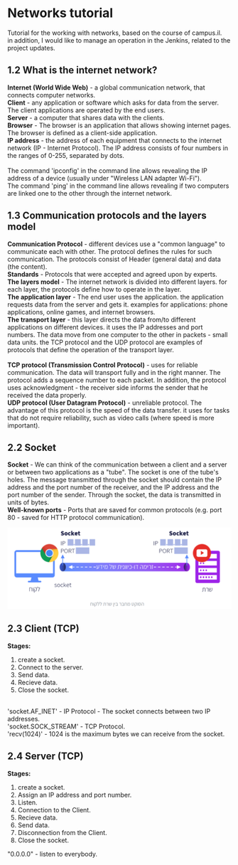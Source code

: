 # Networks tutorial
Tutorial for the working with networks, based on the course of campus.il. <br>
in addition, I would like to manage an operation in the Jenkins, related to the project updates.

## 1.2 What is the internet network?

**Internet (World Wide Web)** - a global communication network, that connects computer networks. <br>
**Client** - any application or software which asks for data from the server. The client applications are operated by the end users. <br>
**Server** - a computer that shares data with the clients. <br>
**Browser** - The browser is an application that allows showing internet pages. The browser is defined as a client-side application. <br>
**IP address** - the address of each equipment that connects to the internet network (IP - Internet Protocol). The IP address consists of four numbers in the ranges of 0-255, separated by dots. <br>
<br>
The command 'ipconfig' in the command line allows revealing the IP address of a device (usually under "Wireless LAN adapter Wi-Fi"). <br>
The command 'ping' in the command line allows revealing if two computers are linked one to the other through the internet network. <br>

## 1.3 Communication protocols and the layers model

**Communication Protocol** - different devices use a "common language" to communicate each with other. The protocol defines the rules for such communication.
The protocols consist of Header (general data) and data (the content). <br>
**Standards** - Protocols that were accepted and agreed upon by experts. <br>
**The layers model** - The internet network is divided into different layers. for each layer, the protocols define how to operate in the layer. <br>
**The application layer** - The end user uses the application. the application requests data from the server and gets it. examples for applications: phone applications, online games, and internet browsers. <br>
**The transport layer** - this layer directs the data from/to different applications on different devices. it uses the IP addresses and port numbers. The data move from one computer to the other in packets - small data units. the TCP protocol and the UDP protocol are examples of protocols that define the operation of the transport layer. <br>
<br>
**TCP protocol (Transmission Control Protocol)** - uses for reliable communication. The data will transport fully and in the right manner. The protocol adds a sequence number to each packet. In addition, the protocol uses acknowledgment - the receiver side informs the sender that he received the data properly. <br>
**UDP protocol (User Datagram Protocol)** - unreliable protocol. The advantage of this protocol is the speed of the data transfer. it uses for tasks that do not require reliability, such as video calls (where speed is more important). <br> 

## 2.2 Socket 
**Socket** - We can think of the communication between a client and a server or between two applications as a "tube". The socket is one of the tube's holes.
The message transmitted through the socket should contain the IP address and the port number of the receiver, and the IP address and the port number of the sender. Through the socket, the data is transmitted in units of bytes. <br>
**Well-known ports** - Ports that are saved for common protocols (e.g. port 80 - saved for HTTP protocol communication). <br>

![alt text](Images/Socket.PNG)

## 2.3 Client (TCP)

**Stages:** <br>
1. create a socket. <br>
2. Connect to the server. <br>
3. Send data. <br>
4. Recieve data. <br>
5. Close the socket. <br>
<br>
'socket.AF_INET' - IP Protocol - The socket connects between two IP addresses. <br>  
'socket.SOCK_STREAM' - TCP Protocol. <br>
'recv(1024)' - 1024 is the maximum bytes we can receive from the socket. <br>

## 2.4 Server (TCP)

**Stages:** <br>
1. create a socket. <br>
2. Assign an IP address and port number. <br>
3. Listen. <br>
4. Connection to the Client. <br>
5. Recieve data. <br>
6. Send data. <br>
7. Disconnection from the Client. <br>
8. Close the socket. <br>

"0.0.0.0" - listen to everybody. <br>
